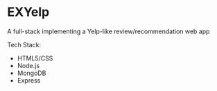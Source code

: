 # EXYelp

A full-stack  implementing a Yelp-like review/recommendation web app

Tech Stack:
* HTML5/CSS
* Node.js
* MongoDB
* Express
